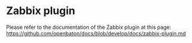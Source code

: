 # Zabbix plugin

Please refer to the documentation of the Zabbix plugin at this page: https://github.com/openbaton/docs/blob/develop/docs/zabbix-plugin.md